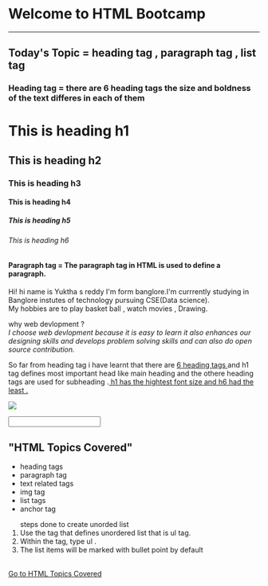 <!-- Assignment 1 -->
 <h1>Welcome to HTML Bootcamp</h1>
 <hr></hr>
<h2>Today's Topic =  heading tag , paragraph tag , list tag</h2>
<h3>Heading tag = there are 6 heading  tags the size and boldness of the text differes in each of them 
    <h1>This is heading h1</h1>
    <h2>This is heading h2</h2>
    <h3>This is heading h3</h3>
    <h4>This is heading h4</h4>
    <h5>This is heading h5</h5>
    <h6>This is heading h6</h6></h3>
<h4>Paragraph tag = The paragraph tag in HTML is used to define a paragraph. </h4>


<!-- Assignment 2 , 3 , 4-->
<p> Hi! hi name is Yuktha s reddy I'm form banglore.I'm currrently studying in Banglore instutes of technology pursuing CSE(Data science).<br>
    My hobbies are to play basket ball , watch movies , Drawing. </p>


<p>why web devlopment ?<br>
    <i>I choose web devlopment because it is easy to learn it also enhances our designing skills and develops problem solving skills and can also do open source contribution.</i></p>  

<p>So far from heading tag i have learnt that  there are <u>6 heading  tags </u>and h1 tag defines most important head like main heading and the othere heading tags are used for subheading .<u> h1 has the hightest font size and h6 had the least .</u> </p>

<img src="https://static.javatpoint.com/definition/images/html-definition6.png"></img> <br>


<input type="text">

<!-- Assignment5 5 -->
 <h2>"HTML Topics Covered"</h2>

 <ul>
    <li>heading tags</li>
    <li>paragraph tag</li>
    <li>text related tags</li>
    <li>img tag</li>
    <li>list tags</li>
    <li>anchor tag</li>
</ul>

<ol>steps done to create unorded list
<li>Use the tag that defines unordered list that is ul tag.</li>
<li>Within the tag, type ul .</li>
<li>The list items will be marked with bullet point by default</li>
</ol>

<!-- Assignment 6 -->
<a href="about:blank" target="_blank" Visit My Favorite Website></a> 
<br>
<a href="#html-topics-covered">Go to HTML Topics Covered</a>
